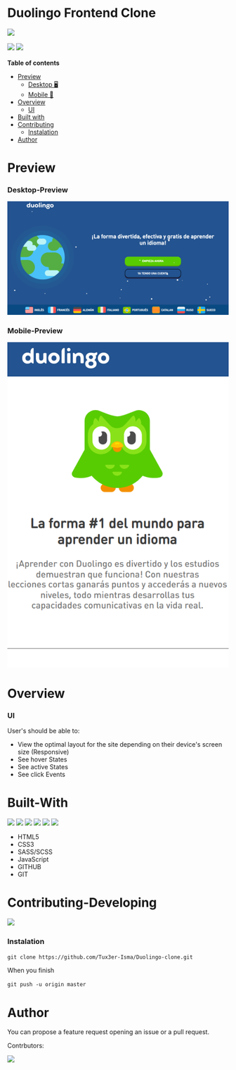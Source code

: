 # Duolingo Frontend Clone 
![](https://img.shields.io/badge/Duolingo-%234DC730.svg?style=for-the-badge&logo=Duolingo&logoColor=white)

![](https://img.shields.io/github/watchers/tux3er-isma/duolingo-clone?style=social)
![](https://img.shields.io/github/forks/tux3er-isma/duolingo-clone?style=social)
<br>
<br>
**Table of contents**
- [Preview](#preview)
   - [Desktop 🖥️](#desktop-preview)
   - [Mobile 📱](#mobile-preview)
- [Overview](#overview)
   - [UI](#ui)
- [Built with](#built-with)
- [Contributing](#contributing-developing)
  - [Instalation](#instalation)
- [Author](#author)

# Preview
### Desktop-Preview
![](https://github.com/Tux3er-Isma/Duolingo-clone/blob/master/public/assets/img/design/desktop.png)
### Mobile-Preview
![](https://github.com/Tux3er-Isma/Duolingo-clone/blob/master/public/assets/img/design/mobile.png)

# Overview
### UI
User's should be able to:
  - View the optimal layout for the site depending on their device's screen size (Responsive)
  - See hover States
  - See active States
  - See click Events
</ul>

# Built-With
![](https://img.shields.io/badge/html5-%23E34F26.svg?style=for-the-badge&logo=html5&logoColor=white)
![](https://img.shields.io/badge/css3-%231572B6.svg?style=for-the-badge&logo=css3&logoColor=white)
![](https://img.shields.io/badge/css3-%231572B6.svg?style=for-the-badge&logo=css3&logoColor=white)
![](https://img.shields.io/badge/javascript-%23323330.svg?style=for-the-badge&logo=javascript&logoColor=%23F7DF1E)
![](https://img.shields.io/badge/git-%23F05033.svg?style=for-the-badge&logo=git&logoColor=white)
![](https://img.shields.io/badge/github-%23121011.svg?style=for-the-badge&logo=github&logoColor=white)

- HTML5
- CSS3
- SASS/SCSS
- JavaScript
- GITHUB
- GIT


# Contributing-Developing
![](https://img.shields.io/github/forks/tux3er-isma/duolingo-clone?style=social)
### Instalation
`git clone https://github.com/Tux3er-Isma/Duolingo-clone.git`

When you finish

`git push -u origin master`


# Author

You can propose a feature request opening an issue or a pull request.

Contrbutors:

![](https://contributors-img.web.app/image?repo=Tux3er-Isma/Duolingo-clone)
